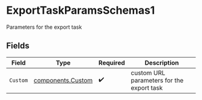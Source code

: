 # ExportTaskParamsSchemas1

Parameters for the export task


## Fields

| Field                                                  | Type                                                   | Required                                               | Description                                            |
| ------------------------------------------------------ | ------------------------------------------------------ | ------------------------------------------------------ | ------------------------------------------------------ |
| `Custom`                                               | [components.Custom](../../models/components/custom.md) | :heavy_check_mark:                                     | custom URL parameters for the export task              |